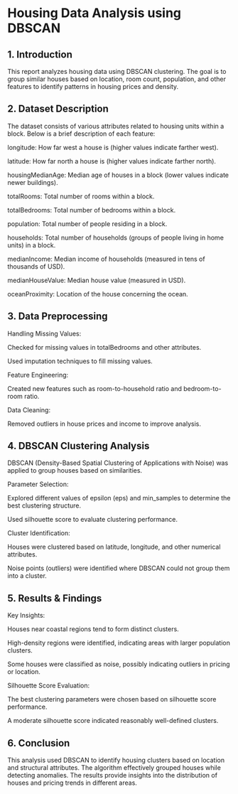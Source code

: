 # Housing Data Analysis using DBSCAN

## 1. Introduction

This report analyzes housing data using DBSCAN clustering. The goal is to group similar houses based on location, room count, population, and other features to identify patterns in housing prices and density.

## 2. Dataset Description

The dataset consists of various attributes related to housing units within a block. Below is a brief description of each feature:

longitude: How far west a house is (higher values indicate farther west).

latitude: How far north a house is (higher values indicate farther north).

housingMedianAge: Median age of houses in a block (lower values indicate newer buildings).

totalRooms: Total number of rooms within a block.

totalBedrooms: Total number of bedrooms within a block.

population: Total number of people residing in a block.

households: Total number of households (groups of people living in home units) in a block.

medianIncome: Median income of households (measured in tens of thousands of USD).

medianHouseValue: Median house value (measured in USD).

oceanProximity: Location of the house concerning the ocean.

## 3. Data Preprocessing

Handling Missing Values:

Checked for missing values in totalBedrooms and other attributes.

Used imputation techniques to fill missing values.

Feature Engineering:

Created new features such as room-to-household ratio and bedroom-to-room ratio.

Data Cleaning:

Removed outliers in house prices and income to improve analysis.

## 4. DBSCAN Clustering Analysis

DBSCAN (Density-Based Spatial Clustering of Applications with Noise) was applied to group houses based on similarities.

Parameter Selection:

Explored different values of epsilon (eps) and min_samples to determine the best clustering structure.

Used silhouette score to evaluate clustering performance.

Cluster Identification:

Houses were clustered based on latitude, longitude, and other numerical attributes.

Noise points (outliers) were identified where DBSCAN could not group them into a cluster.

## 5. Results & Findings

Key Insights:

Houses near coastal regions tend to form distinct clusters.

High-density regions were identified, indicating areas with larger population clusters.

Some houses were classified as noise, possibly indicating outliers in pricing or location.

Silhouette Score Evaluation:

The best clustering parameters were chosen based on silhouette score performance.

A moderate silhouette score indicated reasonably well-defined clusters.

## 6. Conclusion

This analysis used DBSCAN to identify housing clusters based on location and structural attributes. The algorithm effectively grouped houses while detecting anomalies. The results provide insights into the distribution of houses and pricing trends in different areas.
